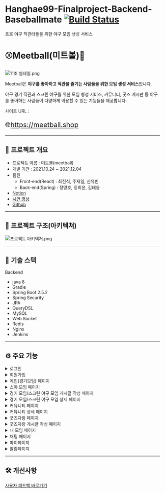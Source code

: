 # Hanghae99-Finalproject-Backend-Baseballmate [![Build Status](https://app.travis-ci.com/slsnrnsep/Habit-Tracker.svg?branch=main)](https://app.travis-ci.com/slsnrnsep/Habit-Tracker)

프로 야구 직관러들을 위한 야구 모임 생성 서비스
# ⚾Meetball(미트볼)🥎

![11조 썸네일.png](https://s3-us-west-2.amazonaws.com/secure.notion-static.com/60a5e5df-cb40-460d-8937-98728a5685e1/11조_썸네일.png)

Meetball은 **야구를 좋아하고 직관을 즐기는 사람들을 위한 모임 생성 서비스**입니다.

야구 경기 직관과 스크린 야구를 위한 모임 형성 서비스, 커뮤니티, 굿즈 게시판 등 야구를 좋아하는 사람들이 다양하게 이용할 수 있는 기능들을 제공합니다.

사이트 URL : <p style='font-size:22px;'>🌐<a href='https://meetball.shop' target='_blank'>https://meetball.shop</a></p>

---

## 📝 프로젝트 개요

- 프로젝트 이름 : 미트볼(meetball)
- 개발 기간 : 2021.10.24 ~ 2021.12.04
- 팀원
    - Front-end(React) : <a href='https://github.com/lipton-web' style="text-decoration:none" target='_blank'>최진식</a>, <a href='https://github.com/jaeilnet' style="text-decoration:none" target='_blank'>주재일</a>, <a href='https://github.com/sinyubin' style="text-decoration:none" target='_blank'>신유빈</a>
    - Back-end(Spring) : <a href='https://github.com/slsnrnsep' style="text-decoration:none" target='_blank'>정영호</a>, <a href='https://github.com/codenamehee' style="text-decoration:none" target='_blank'>정희윤</a>, <a href='https://github.com/Woong5026' style="text-decoration:none" target='_blank'>김태웅</a>
- <a href='' target='_blank' >Notion</a>
- <a href='[https://youtu.be/cviKHk5Aqi8](https://youtu.be/cviKHk5Aqi8)'>시연 영상</a>
- <a href='https://github.com/slsnrnsep/Hanghae99-Finalproject-Backend-Baseballmate' target='_blank'>Github</a>

---

## 🧩 프로젝트 구조(아키텍쳐)

![프로젝트 아키텍쳐.png](https://s3-us-west-2.amazonaws.com/secure.notion-static.com/a2421a0b-681e-4a8d-83ec-aa29cba5e1d9/프로젝트_아키텍쳐.png)

---

## 🧰 기술 스택

Backend

- java 8
- Gradle
- Spring Boot 2.5.2
- Spring Security
- JPA
- QueryDSL
- MySQL
- Web Socket
- Redis
- Nginx
- Jenkins

---

## ⚙ 주요 기능

<details>
<summary>로그인</summary>

- Spring Security + JWT 기반 일반 로그인
- 카카오 소셜 로그인이 가능합니다.
</details>

<details>
<summary>회원가입</summary>

- 아이디 및 닉네임의 중복확인을 자동으로 체크합니다.
- 문자 인증을 통해 휴대폰 인증을 할 수 있습니다.
</details>

<details>
<summary>메인(경기모임) 페이지</summary>

- 전체 모임 게시글들을 조회할 수 있습니다.
- 모임 게시글들을 구단/경기 일정/참여도가 높은 순으로 조회할 수 있습니다.
- 플로팅 버튼을 누르면 모임 게시글을 작성할 수 있습니다.
- 무한 스크롤을 통해 모임 게시글들을 계속해서 불러올 수 있습니다.
- 특정 게시글을 누르면 해당 게시글의 상세 페이지로 넘어갈 수 있습니다.
- 로그인 페이지, 마이페이지(로그인이 완료되었을 경우)로 넘어갈 수 있습니다.
</details>

<details>
<summary>스야 모임 페이지</summary>

- 전체 스크린 야구 모임 게시글들을 조회할 수 있습니다.
- 스크린 야구 모임 게시글들을 지역별로 조회할 수 있습니다.
- 플로팅 버튼을 누르면 스크린 야구 모임 게시글을 작성할 수 있습니다.
- 무한 스크롤을 통해 스크린 야구 모임 게시글들을 계속해서 불러올 수 있습니다.
- 특정 게시글을 누르면 해당 게시글의 상세 페이지로 넘어갈 수 있습니다.
</details>

<details>
<summary>경기 모임/스크린 야구 모임 게시글 작성 페이지</summary>

- 모임 게시글의 제목과 소개글을 작성할 수 있습니다.
- [경기 직관 모임] 구단을 선택하면 해당 구단이 치르는 경기 일정들을 조회하고 그 중 직관 갈 경기를 선택 할 수 있습니다.
- [스크린 야구 모임] 지도에서 스크린 야구장을 선택할 수 있습니다.
- 모임의 인원 수를 최대 8명까지 설정할 수 있습니다.
- 모임 게시글에 함께 등록할 사진을 업로드할 수 있습니다.
- 모임 게시글을 생성하면 해당 모임에 대한 채팅방이 함께 생성됩니다.
</details>

<details>
<summary>경기 모임/스크린 야구 모임 상세 페이지</summary>

- 모임 게시글들의 자세한 정보를 조회할 수 있습니다.
- 모임 게시글을 찜하여 '찜한 모임' 페이지에서 모아서 조회할 수 있습니다.
- 방명록에 댓글을 남기거나 수정, 삭제할 수 있습니다.
- 방명록에 남겨진 댓글에 좋아요를 할 수 있습니다.
- [모임 생성자의 경우] 모임 게시글을 수정, 삭제할 수 있습니다.
- [모임 생성자의 경우] '모임 확정하기'를 통해 더이상 해당 모임의 참여신청을 받지 않도록 할 수 있습니다.
- [모임 생성자의 경우] '모임 확정 취소하기'를 통해 모임 확정을 취소할 수 있습니다.
- [모임 참여자의 경우] 모임에 참여 신청을 할 수 있습니다.
- [모임 참여자의 경우] 모임에 대한 참여 신청을 취소할 수 있습니다.
</details>

<details>
<summary>커뮤니티 페이지</summary>

- 서비스 내의 다양한 유저들이 올린 게시글들을 조회할 수 있습니다.
- 특정 게시글을 선택하면 해당 게시글의 상세 페이지로 넘어갈 수 있습니다.
- 플로팅 버튼을 누르면 커뮤니티 게시글을 작성할 수 있습니다.
</details>

<details>
<summary>커뮤니티 상세 페이지</summary>

- 해당 커뮤니티 게시글에 댓글을 작성할 수 있습니다.
- 타인이 등록한 댓글에 좋아요를 할 수 있습니다.
- [게시글 작성자] 커뮤니티 게시글을 수정, 삭제할 수 있습니다.
- [댓글 작성자] 해당 댓글을 수정, 삭제할 수 있습니다.
</details>

<details>
<summary>굿즈자랑 페이지</summary>

- 굿즈 자랑 페이지에 올라온 게시글들을 모두 조회할 수 있습니다.
- '더보기' 버튼을 통해 감춰진 게시글 내용을 조회할 수 있습니다.
- '댓글 더보기' 버튼을 통해 게시글에 등록된 댓글들을 조회할 수 있습니다.
- 무한 스크롤을 통해 게시글들을 계속해서 불러올 수 있습니다.
- 플로팅 버튼을 누르면 굿즈자랑 게시글을 작성할 수 있습니다.
</details>

<details>
<summary>굿즈자랑 게시글 작성 페이지</summary>

- 굿즈 게시글에 올릴 사진을 업로드할 수 있습니다.
- 굿즈 게시글의 이름, 내용을 작성할 수 있습니다.
</details>

<details>
<summary>내 모임 페이지</summary>

- 내가 참여한 모임 게시글들을 조회할 수 있습니다.
- 내가 작성한 모임 게시글들을 조회할 수 있습니다.
- 내가 찜한 모임 게시글들을 조회할 수 있습니다.
- 필터 기능을 통해 전체/경기 직관/스크린 야구 모임들을 나누어 조회할 수 있습니다.
</details>

<details>
<summary>채팅 페이지</summary>

- 참여하거나 직접 개설한 경기 직관 모임/스크린 야구 모임 게시글의 채팅방들을 모두 조회할 수 있습니다.
- 특정 채팅방으로 넘어가서 초대되어있는 유저들과 채팅을 나눌 수 있습니다.
</details>

<details>
<summary>마이페이지</summary>

- 초기에 선택했던 내 구단을 변경할 수 있습니다.
- 거주지역을 설정할 수 있습니다.
- 100자 이하의 자기소개를 등록할 수 있습니다.
- 로그아웃을 할 수 있습니다.
</details>

<details>
<summary>알람페이지</summary>

- 작성한 게시글에 댓글, 좋아요가 추가될 경우 해당 이벤트에 대한 알람을 조회할 수 있습니다.
- 경기 직관 모임, 스크린 야구 모임에 참가신청이 들어올 경우 참가신청 탭에서 해당 신청에 대한 승락/거절 여부를 결정할 수 있습니다.
- 특정 유저의 모임 참가신청을 승락할 경우 해당 유저가 모임의 단체 채팅방에 초대됩니다.
</details>

---

## 🛠 개선사항

<a href='' target='_blank'>사용자 피드백 바로가기 </a>

